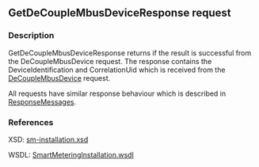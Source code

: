 ## GetDeCoupleMbusDeviceResponse request

### Description
GetDeCoupleMbusDeviceResponse returns if the result is successful from the DeCoupleMbusDevice request. The response contains the DeviceIdentification and CorrelationUid which is received from the [DeCoupleMbusDevice](DeCoupleMbusDevice.md) request.

All requests have similar response behaviour which is described in [ResponseMessages](./ResponseMessages.md).

### References

XSD: [sm-installation.xsd](https://github.com/OSGP/open-smart-grid-platform/blob/development/osgp/shared/osgp-ws-smartmetering/src/main/resources/schemas/sm-installation.xsd)

WSDL: [SmartMeteringInstallation.wsdl](https://github.com/OSGP/open-smart-grid-platform/blob/development/osgp/shared/osgp-ws-smartmetering/src/main/resources/SmartMeteringInstallation.wsdl)
